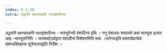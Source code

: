 ```yaml
---
index: 5.1.50
sutra: तद्धरति वहत्यावहति भाराद्वंशादिभ्यः

---
```

_तद्धरति वहत्यावहति भाराद्वंशादिभ्यः_ - भारभूतेभ्यो वंशादिभ्य इथि । ननु वंशादयः शब्दास्ते कथं भारभूता इत्यत आह -भारभूतानिति । भारशब्दोऽर्थद्वारा वंशादीनां विशेषणमिति भावः ।भारेभ्यः॑इति वक्तव्येप्रत्येकं संबन्धविवक्षाया सूत्रेभारात्इति निर्देशः ।